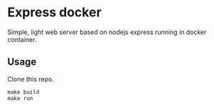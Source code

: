 Express docker
==============

Simple, light web server based on nodejs express running in docker container.

Usage
-----

Clone this repo.
```
make build
make run
```
